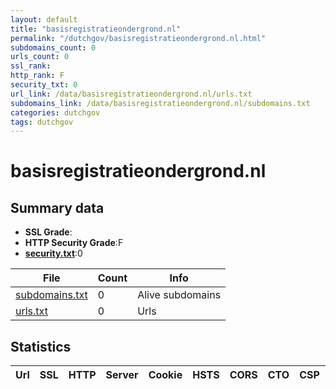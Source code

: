```yaml
---
layout: default
title: "basisregistratieondergrond.nl"
permalink: "/dutchgov/basisregistratieondergrond.nl.html"
subdomains_count: 0
urls_count: 0
ssl_rank: 
http_rank: F
security_txt: 0
url_link: /data/basisregistratieondergrond.nl/urls.txt
subdomains_link: /data/basisregistratieondergrond.nl/subdomains.txt
categories: dutchgov
tags: dutchgov
---
```



# basisregistratieondergrond.nl
## Summary data


 - **SSL Grade**:
 - **HTTP Security Grade**:F
 - **[security.txt](https://www.digitaleoverheid.nl/nieuws/standaard-security-txt-nu-verplicht-voor-overheid/)**:0


| File       | Count | Info |
|------------|-------|------|
|[subdomains.txt](/DutchGovScope/data/basisregistratieondergrond.nl/subdomains.txt)|0|Alive subdomains|
|[urls.txt](/DutchGovScope/data/basisregistratieondergrond.nl/urls.txt)|0|Urls|


## Statistics


| Url | SSL | HTTP | Server | Cookie | HSTS | CORS | CTO | CSP | XFO | XXP | RP |FP| Tech |Title |
|--------|-------|-------|------|------|------|------|------|------|------|------|------|------|------|------|


